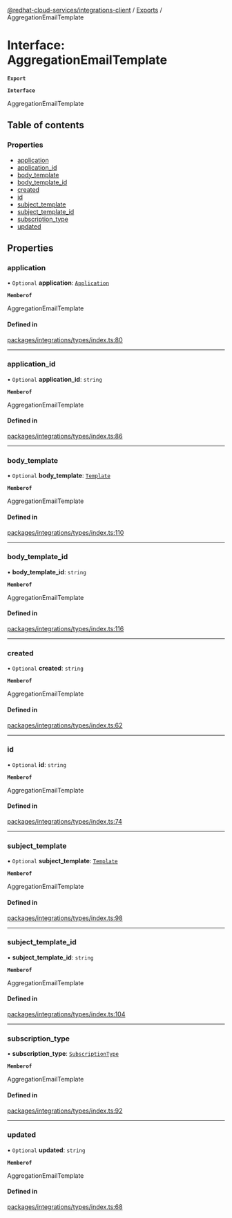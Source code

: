 [@redhat-cloud-services/integrations-client](../README.md) / [Exports](../modules.md) / AggregationEmailTemplate

# Interface: AggregationEmailTemplate

**`Export`**

**`Interface`**

AggregationEmailTemplate

## Table of contents

### Properties

- [application](AggregationEmailTemplate.md#application)
- [application\_id](AggregationEmailTemplate.md#application_id)
- [body\_template](AggregationEmailTemplate.md#body_template)
- [body\_template\_id](AggregationEmailTemplate.md#body_template_id)
- [created](AggregationEmailTemplate.md#created)
- [id](AggregationEmailTemplate.md#id)
- [subject\_template](AggregationEmailTemplate.md#subject_template)
- [subject\_template\_id](AggregationEmailTemplate.md#subject_template_id)
- [subscription\_type](AggregationEmailTemplate.md#subscription_type)
- [updated](AggregationEmailTemplate.md#updated)

## Properties

### application

• `Optional` **application**: [`Application`](Application.md)

**`Memberof`**

AggregationEmailTemplate

#### Defined in

[packages/integrations/types/index.ts:80](https://github.com/mkholjuraev/javascript-clients/blob/master/packages/integrations/types/index.ts#L80)

___

### application\_id

• `Optional` **application\_id**: `string`

**`Memberof`**

AggregationEmailTemplate

#### Defined in

[packages/integrations/types/index.ts:86](https://github.com/mkholjuraev/javascript-clients/blob/master/packages/integrations/types/index.ts#L86)

___

### body\_template

• `Optional` **body\_template**: [`Template`](Template.md)

**`Memberof`**

AggregationEmailTemplate

#### Defined in

[packages/integrations/types/index.ts:110](https://github.com/mkholjuraev/javascript-clients/blob/master/packages/integrations/types/index.ts#L110)

___

### body\_template\_id

• **body\_template\_id**: `string`

**`Memberof`**

AggregationEmailTemplate

#### Defined in

[packages/integrations/types/index.ts:116](https://github.com/mkholjuraev/javascript-clients/blob/master/packages/integrations/types/index.ts#L116)

___

### created

• `Optional` **created**: `string`

**`Memberof`**

AggregationEmailTemplate

#### Defined in

[packages/integrations/types/index.ts:62](https://github.com/mkholjuraev/javascript-clients/blob/master/packages/integrations/types/index.ts#L62)

___

### id

• `Optional` **id**: `string`

**`Memberof`**

AggregationEmailTemplate

#### Defined in

[packages/integrations/types/index.ts:74](https://github.com/mkholjuraev/javascript-clients/blob/master/packages/integrations/types/index.ts#L74)

___

### subject\_template

• `Optional` **subject\_template**: [`Template`](Template.md)

**`Memberof`**

AggregationEmailTemplate

#### Defined in

[packages/integrations/types/index.ts:98](https://github.com/mkholjuraev/javascript-clients/blob/master/packages/integrations/types/index.ts#L98)

___

### subject\_template\_id

• **subject\_template\_id**: `string`

**`Memberof`**

AggregationEmailTemplate

#### Defined in

[packages/integrations/types/index.ts:104](https://github.com/mkholjuraev/javascript-clients/blob/master/packages/integrations/types/index.ts#L104)

___

### subscription\_type

• **subscription\_type**: [`SubscriptionType`](../enums/SubscriptionType.md)

**`Memberof`**

AggregationEmailTemplate

#### Defined in

[packages/integrations/types/index.ts:92](https://github.com/mkholjuraev/javascript-clients/blob/master/packages/integrations/types/index.ts#L92)

___

### updated

• `Optional` **updated**: `string`

**`Memberof`**

AggregationEmailTemplate

#### Defined in

[packages/integrations/types/index.ts:68](https://github.com/mkholjuraev/javascript-clients/blob/master/packages/integrations/types/index.ts#L68)
